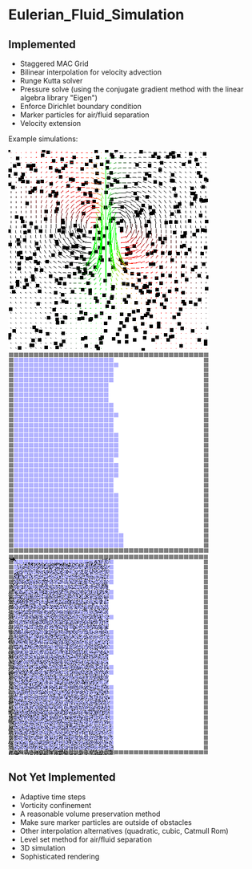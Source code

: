 # Eulerian_Fluid_Simulation

## Implemented
* Staggered MAC Grid
* Bilinear interpolation for velocity advection
* Runge Kutta solver
* Pressure solve (using the conjugate gradient method with the linear algebra library "Eigen")
* Enforce Dirichlet boundary condition
* Marker particles for air/fluid separation
* Velocity extension

Example simulations:

![](images/fluid.gif "Fluid Simulation") ![](images/water.gif "Water Simulation")
![](images/water_particles.gif "Water Simulation With Marker Particles")

## Not Yet Implemented
* Adaptive time steps
* Vorticity confinement
* A reasonable volume preservation method
* Make sure marker particles are outside of obstacles
* Other interpolation alternatives (quadratic, cubic, Catmull Rom)
* Level set method for air/fluid separation
* 3D simulation
* Sophisticated rendering